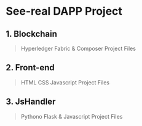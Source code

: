 # See-real DAPP Project

## 1. Blockchain
>  Hyperledger Fabric & Composer Project Files

## 2. Front-end
> HTML CSS Javascript Project Files

## 3. JsHandler
> Pythono Flask & Javascript Project Files
